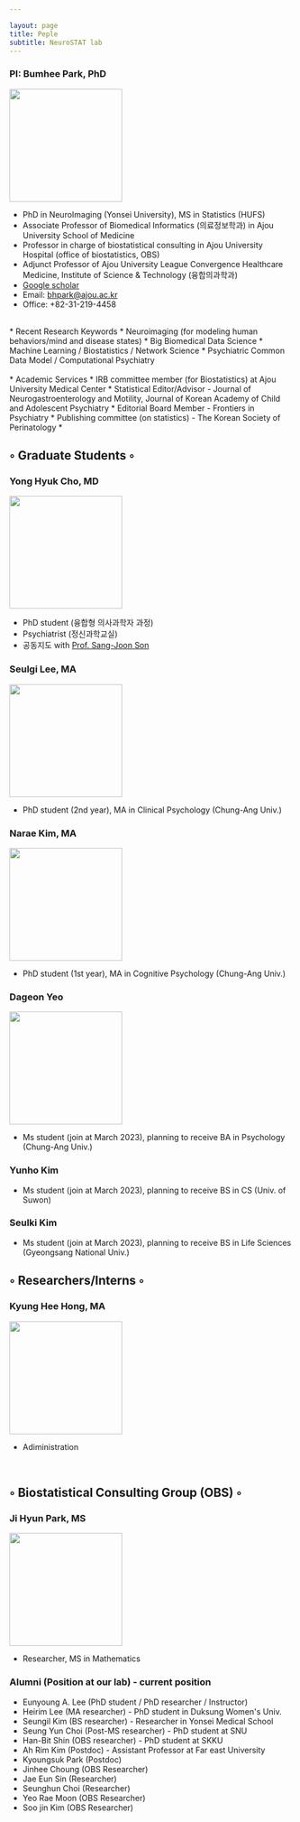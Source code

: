 ```yaml
---

layout: page
title: Peple
subtitle: NeuroSTAT lab
---
```


### PI: Bumhee Park, PhD

<img src="../assets/img/profe.png" style="width: 200px;"/><br>
 * PhD in NeuroImaging (Yonsei University), MS in Statistics (HUFS)
 * Associate Professor of Biomedical Informatics (의료정보학과) in Ajou University School of Medicine <br>
 * Professor in charge of biostatistical consulting in Ajou University Hospital (office of biostatistics, OBS) <br>
 * Adjunct Professor of Ajou University League Convergence Healthcare Medicine, Institute of Science & Technology (융합의과학과) <br>
 * [Google scholar](https://scholar.google.com/citations?hl=ko&user=mBLSN20AAAAJ)
 * Email: [bhpark@ajou.ac.kr](bhpark@ajou.ac.kr)<br>
 * Office: +82-31-219-4458<br>
 <br>
 * Recent Research Keywords 
   * Neuroimaging (for modeling human behaviors/mind and disease states)
   * Big Biomedical Data Science
   * Machine Learning / Biostatistics / Network Science
   * Psychiatric Common Data Model / Computational Psychiatry <br>
 <br>
 * Academic Services
   * IRB committee member (for Biostatistics) at Ajou University Medical Center
   * Statistical Editor/Advisor - Journal of Neurogastroenterology and Motility, Journal of Korean Academy of Child and Adolescent Psychiatry
   * Editorial Board Member - Frontiers in Psychiatry
   * Publishing committee (on statistics) - The Korean Society of Perinatology
   * 

## ◦ Graduate Students ◦
### Yong Hyuk Cho, MD
<img src="../assets/img/yonghyuk.png" style="width: 200px;" class="img-circle avatar;"/><br>
* PhD student (융합형 의사과학자 과정)
* Psychiatrist (정신과학교실)
* 공동지도 with [Prof. Sang-Joon Son](https://successfulaging.github.io/)

### Seulgi Lee, MA
<img src="../assets/img/seulgi.png" style="width: 200px;" class="img-circle avatar;"/><br>
* PhD student (2nd year), MA in Clinical Psychology (Chung-Ang Univ.)

### Narae Kim, MA
<img src="../assets/img/narae.png" style="width: 200px;" class="img-circle avatar;"/><br>
* PhD student (1st year), MA in Cognitive Psychology (Chung-Ang Univ.)

### Dageon Yeo
<img src="../assets/img/yeodageon.jpeg" style="width: 200px;" class="img-circle avatar;"/><br>
* Ms student (join at March 2023), planning to receive BA in Psychology (Chung-Ang Univ.)
 
### Yunho Kim 
* Ms student (join at March 2023), planning to receive BS in CS (Univ. of Suwon)

### Seulki Kim 
* Ms student (join at March 2023), planning to receive BS in Life Sciences (Gyeongsang National Univ.)

## ◦ Researchers/Interns ◦

### Kyung Hee Hong, MA
<img class="img-circle avatar" src="../assets/img/kyunghee.png" style="width: 200px;"/><br>
* Adiministration

<br>

## ◦ Biostatistical Consulting Group (OBS) ◦
 
### Ji Hyun Park, MS
<img src="../assets/img/jihyun.png" style="width: 200px;" class="img-circle avatar;"/><br>
* Researcher, MS in Mathematics

<!--
### Jisu Kim, MS
<img src="images/jisu.png" style="width: 200px;" class="img-circle avatar;"/><br>
* Researcher, MS in Statistics

### Sehee Jung, BS
<img src="images/sehee.JPEG" style="width: 200px;" class="img-circle avatar;"/><br>
* Researcher, BS in Statistics
-->

### Alumni (Position at our lab) - current position
* Eunyoung A. Lee (PhD student / PhD researcher / Instructor)
* Heirim Lee (MA researcher) - PhD student in Duksung Women's Univ.
* Seungil Kim (BS researcher) - Researcher in Yonsei Medical School
* Seung Yun Choi (Post-MS researcher) - PhD student at SNU 
* Han-Bit Shin (OBS researcher) - PhD student at SKKU
* Ah Rim Kim (Postdoc) - Assistant Professor at Far east University
* Kyoungsuk Park (Postdoc)
* Jinhee Choung (OBS Researcher)
* Jae Eun Sin (Researcher)
* Seunghun Choi (Researcher)
* Yeo Rae Moon (OBS Researcher)
* Soo jin Kim (OBS Researcher)
